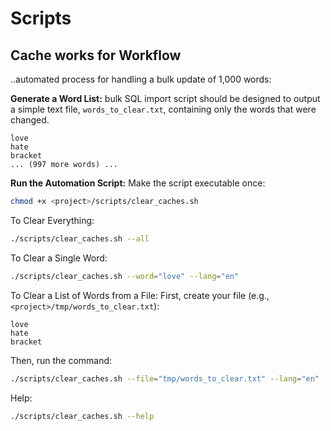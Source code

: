 # Scripts

## Cache works for Workflow

..automated process for handling a bulk update of 1,000 words:

**Generate a Word List:** bulk SQL import script should be designed to output a simple text file, `words_to_clear.txt`, containing only the words that were changed.

```text
love
hate
bracket
... (997 more words) ...
```

**Run the Automation Script:** Make the script executable once:

```bash
chmod +x <project>/scripts/clear_caches.sh
```

To Clear Everything:

```bash
./scripts/clear_caches.sh --all
```

To Clear a Single Word:

```bash
./scripts/clear_caches.sh --word="love" --lang="en"
```

To Clear a List of Words from a File:
First, create your file (e.g., `<project>/tmp/words_to_clear.txt`):

```text
love
hate
bracket
```

Then, run the command:

```bash
./scripts/clear_caches.sh --file="tmp/words_to_clear.txt" --lang="en"
```

Help:

```bash
./scripts/clear_caches.sh --help
```
